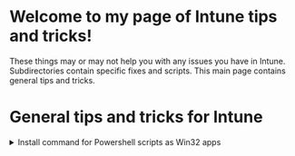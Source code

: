 # Welcome to my page of Intune tips and tricks!
These things may or may not help you with any issues you have in Intune.<br>
Subdirectories contain specific fixes and scripts. This main page contains general tips and tricks.

# General tips and tricks for Intune 

<details>
<summary>Install command for Powershell scripts as Win32 apps</summary><br>
Many online recommend the below as the install command for PS scripts deployed as Win32 apps.<br>

```powershell.exe -noprofile -executionpolicy bypass -file .\SCRIPT.ps1```

However, this initiates a 32-bit Powershell host. This is necessary if you're deploying to 32 bit machines, but you're probably deploying to a fllet of 64 bit-only machines. 
With a 32-bit Powershell host, we are limited on the cmdlets we can use. Instead of the above install command, use this instead to initiate as a 64-bit host. If you ever had PS scripts fail as a Win32 app, the use of 32-bit Powershell host is likely why.<br>

```%WINDIR%\sysnative\WindowsPowerShell\v1.0\powershell.exe -noprofile -executionpolicy bypass -windowstyle hidden -file .\SCRIPT.ps1```

I recommend the flag to keep the window style hidden as well since many 64 bit cmdlets initiaite a Powershell window. 
</details>
